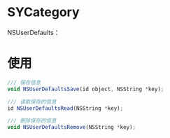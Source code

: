 # SYCategory
NSUserDefaults：

# 使用
``` javascript
/// 保存信息
void NSUserDefaultsSave(id object, NSString *key);

/// 读取保存的信息
id NSUserDefaultsRead(NSString *key);

/// 删除保存的信息
void NSUserDefaultsRemove(NSString *key);
```
